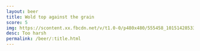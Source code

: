 ```yaml
---
layout: beer
title: Wold top against the grain
score: 5
img: https://scontent.xx.fbcdn.net/v/t1.0-0/p480x480/555458_10151428533018745_1322698428_n.jpg?oh=1ab2d6600a499080acc5ee594bdc85d9&oe=58C2E88C
desc: Too harsh
permalink: /beer/:title.html
---
```

